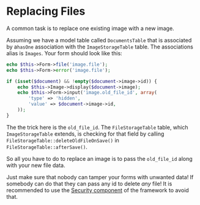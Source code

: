Replacing Files
===============

A common task is to replace one existing image with a new image.

Assuming we have a model table called `DocumentsTable` that is associated by a`hasOne` association with the `ImageStorageTable` table. The associations alias is `Images`. Your form should look like this:

```php
echo $this->Form->file('image.file');
echo $this->Form->error('image.file');

if (isset($document) && !empty($document->image->id)) {
	echo $this->Image->display($document->image);
	echo $this->Form->input('image.old_file_id', array(
		'type' => 'hidden',
		'value' => $document->image->id,
	));
}
```

The the trick here is the `old_file_id`. The `FileStorageTable` table, which `ImageStorageTable` extends, is checking for that field by calling `FileStorageTable::deleteOldFileOnSave()` in `FileStorageTable::afterSave()`.

So all you have to do to replace an image is to pass the `old_file_id` along with your new file data.

Just make sure that nobody can tamper your forms with unwanted data! If somebody can do that they can pass any id to delete *any* file! It is recommended to use the [Security component](http://book.cakephp.org/3.0/en/controllers/components/security.html) of the framework to avoid that.
